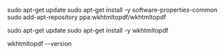 sudo apt-get update
sudo apt-get install -y software-properties-common
sudo add-apt-repository ppa:wkhtmltopdf/wkhtmltopdf

sudo apt-get update
sudo apt-get install -y wkhtmltopdf

wkhtmltopdf --version